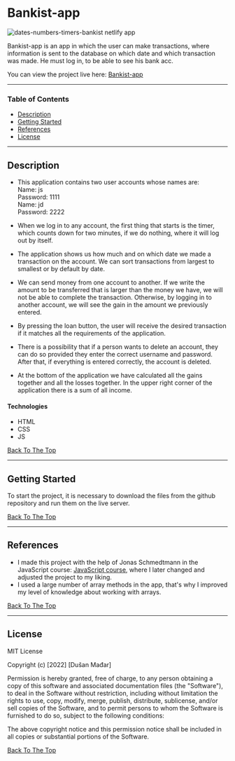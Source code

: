 # Bankist-app

![dates-numbers-timers-bankist netlify app](https://user-images.githubusercontent.com/112414082/210040475-1d1db6fa-cfdc-448a-8eb8-17d9f5fdb966.png)


Bankist-app is an app in which the user can make transactions, where information is sent to the database on which date and which transaction was made. He must log in, to be able to see his bank acc.

You can view the project live here:
[Bankist-app](https://dates-numbers-timers-bankist.netlify.app/)

---

### Table of Contents

- [Description](#description)
- [Getting Started](#getting-started)
- [References](#references)
- [License](#license)

---

## Description

- This application contains two user accounts whose names are:<br>
  Name: js <br>Password: 1111<br>
  Name: jd<br> Password: 2222
  
- When we log in to any account, the first thing that starts is the timer, which counts down for two minutes, if we do nothing, where it will log out by itself.
- The application shows us how much and on which date we made a transaction on the account. We can sort transactions from largest to smallest or by default by date.
- We can send money from one account to another. If we write the amount to be transferred that is larger than the money we have, we will not be able to complete the transaction. Otherwise, by logging in to another account, we will see the gain in the amount we previously entered.
- By pressing the loan button, the user will receive the desired transaction if it matches all the requirements of the application.
- There is a possibility that if a person wants to delete an account, they can do so provided they enter the correct username and password. After that, if everything is entered correctly, the account is deleted.
- At the bottom of the application we have calculated all the gains together and all the losses together. In the upper right corner of the application there is a sum of all income.

#### Technologies

- HTML
- CSS
- JS

[Back To The Top](#bankist-app)

---

## Getting Started

To start the project, it is necessary to download the files from the github repository and run them on the live server.

[Back To The Top](#bankist-app)

---

## References

- I made this project with the help of Jonas Schmedtmann in the JavaScript course: [JavaScript course](https://www.udemy.com/course/the-complete-javascript-course/), where I later changed and adjusted the project to my liking.
- I used a large number of array methods in the app, that's why I improved my level of knowledge about working with arrays.

[Back To The Top](#bankist-app)

---

## License

MIT License

Copyright (c) [2022] [Dušan Mađar]

Permission is hereby granted, free of charge, to any person obtaining a copy
of this software and associated documentation files (the "Software"), to deal
in the Software without restriction, including without limitation the rights
to use, copy, modify, merge, publish, distribute, sublicense, and/or sell
copies of the Software, and to permit persons to whom the Software is
furnished to do so, subject to the following conditions:

The above copyright notice and this permission notice shall be included in all
copies or substantial portions of the Software.

[Back To The Top](#bankist-app)
